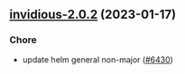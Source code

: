 

## [invidious-2.0.2](https://github.com/truecharts/charts/compare/invidious-2.0.1...invidious-2.0.2) (2023-01-17)

### Chore

- update helm general non-major ([#6430](https://github.com/truecharts/charts/issues/6430))
  
  
